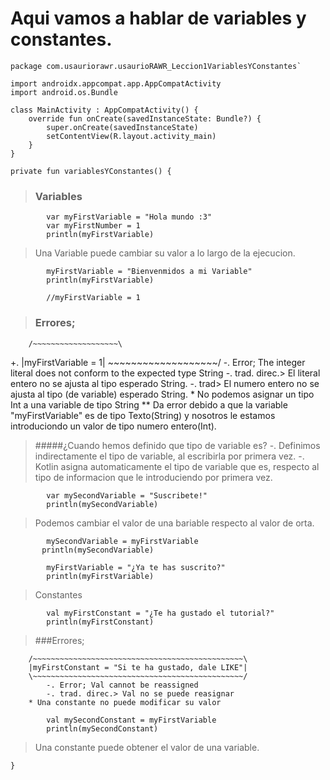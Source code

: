 # Aqui vamos a hablar de variables y constantes.

~~~
package com.usauriorawr.usaurioRAWR_Leccion1VariablesYConstantes`
~~~

~~~
import androidx.appcompat.app.AppCompatActivity
import android.os.Bundle
~~~


~~~
class MainActivity : AppCompatActivity() {
    override fun onCreate(savedInstanceState: Bundle?) {
        super.onCreate(savedInstanceState)
        setContentView(R.layout.activity_main)
    }
}
~~~

~~~
private fun variablesYConstantes() {
~~~

> ### Variables

~~~
    	var myFirstVariable = "Hola mundo :3"
    	var myFirstNumber = 1
    	println(myFirstVariable)
~~~


>Una Variable puede cambiar su valor a lo largo de la ejecucion.

~~~
    	myFirstVariable = "Bienvenmidos a mi Variable"
    	println(myFirstVariable)
    
    	//myFirstVariable = 1
~~~

>  ### Errores;
> 
  		/~~~~~~~~~~~~~~~~~~~\
  +.	|myFirstVariable = 1|
 		 \~~~~~~~~~~~~~~~~~~~/
        -. Error; The integer literal does not conform to the expected type String
        -. trad. direc.> El literal entero no se ajusta al tipo esperado String.
        -. trad> El numero entero no se ajusta al tipo (de variable) esperado String.
        * No podemos asignar un tipo Int a una variable de tipo String
              ** Da error debido a que la variable "myFirstVariable" es de tipo Texto(String)
            y nosotros le estamos introduciondo un valor de tipo numero entero(Int).

> #####¿Cuando hemos definido que tipo de variable es?
            -. Definimos indirectamente el tipo de variable, al escribirla por primera vez.
            -. Kotlin asigna automaticamente el tipo de variable que es, respecto al tipo de
            informacion que le introduciendo por primera vez.

~~~
		var mySecondVariable = "Suscribete!"
		println(mySecondVariable)
~~~

> Podemos cambiar el valor de una bariable respecto al valor de orta.

~~~
   		mySecondVariable = myFirstVariable
   	   println(mySecondVariable)
~~~

~~~
   		myFirstVariable = "¿Ya te has suscrito?"
   		println(myFirstVariable)
~~~


> Constantes

~~~
  		val myFirstConstant = "¿Te ha gustado el tutorial?"
  		println(myFirstConstant)
~~~

> ###Errores;
> 
		/~~~~~~~~~~~~~~~~~~~~~~~~~~~~~~~~~~~~~~~~~~~~~~~\
		|myFirstConstant = "Si te ha gustado, dale LIKE"|
	  	\~~~~~~~~~~~~~~~~~~~~~~~~~~~~~~~~~~~~~~~~~~~~~~~/
			-. Error; Val cannot be reassigned
			-. trad. direc.> Val no se puede reasignar
  	 	* Una constante no puede modificar su valor

~~~
    	val mySecondConstant = myFirstVariable
    	println(mySecondConstant)
~~~

> Una constante puede obtener el valor de una variable.

`}`



